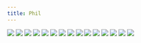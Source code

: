 ```yaml
---
title: Phil
---
```


![](images/people-comics/part-5/p061.png)
![](images/people-comics/part-5/p062.png)
![](images/people-comics/part-5/p063.png)
![](images/people-comics/part-5/p064.png)
![](images/people-comics/part-5/p065.png)
![](images/people-comics/part-5/p066.png)
![](images/people-comics/part-5/p067.png)
![](images/people-comics/part-5/p068.png)
![](images/people-comics/part-5/p069.png)
![](images/people-comics/part-5/p070.png)
![](images/people-comics/part-5/p071.png)
![](images/people-comics/part-5/p072.png)
![](images/people-comics/part-5/p073.png)
![](images/people-comics/part-5/p074.png)
![](images/people-comics/part-5/p075.png)